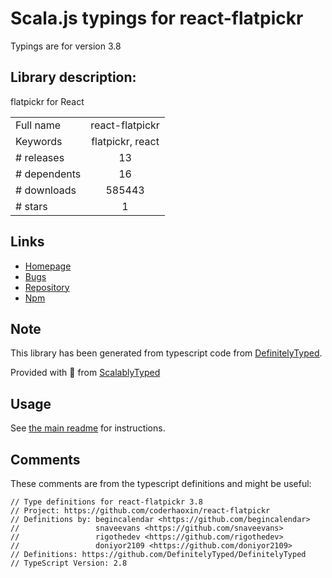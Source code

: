 
# Scala.js typings for react-flatpickr

Typings are for version 3.8

## Library description:
flatpickr for React

|                    |                 |
| ------------------ | :-------------: |
| Full name          | react-flatpickr |
| Keywords           | flatpickr, react |
| # releases         | 13 |
| # dependents       | 16 |
| # downloads        | 585443 |
| # stars            | 1 |

## Links
- [Homepage](https://github.com/coderhaoxin/react-flatpickr#readme)
- [Bugs](https://github.com/coderhaoxin/react-flatpickr/issues)
- [Repository](https://github.com/coderhaoxin/react-flatpickr)
- [Npm](https://www.npmjs.com/package/react-flatpickr)
    


## Note
This library has been generated from typescript code from [DefinitelyTyped](https://definitelytyped.org).

Provided with :purple_heart: from [ScalablyTyped](https://github.com/oyvindberg/ScalablyTyped)

## Usage
See [the main readme](../../readme.md) for instructions.

## Comments

These comments are from the typescript definitions and might be useful:
```
// Type definitions for react-flatpickr 3.8
// Project: https://github.com/coderhaoxin/react-flatpickr
// Definitions by: begincalendar <https://github.com/begincalendar>
//                 snaveevans <https://github.com/snaveevans>
//                 rigothedev <https://github.com/rigothedev>
//                 doniyor2109 <https://github.com/doniyor2109>
// Definitions: https://github.com/DefinitelyTyped/DefinitelyTyped
// TypeScript Version: 2.8

```

